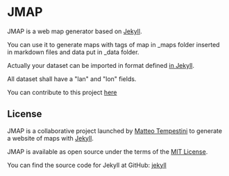 # JMAP

JMAP is a web map generator based on [Jekyll](https://github.com/jekyll/jekyll).

You can use it to generate maps with tags of map in _maps folder inserted in markdown files and data put in _data folder.

Actually your dataset can be imported in format defined [in Jekyll](https://jekyllrb.com/docs/datafiles/).

All dataset shall have a "lan" and "lon" fields.

You can contribute to this project [here](https://github.com/iltempe/jmap)

## License

JMAP is a collaborative project launched by [Matteo Tempestini](http://iltempe.github.io) to generate a website of maps with [Jekyll](https://jekyllrb.com/).

JMAP is available as open source under the terms of the [MIT License](http://opensource.org/licenses/MIT).

You can find the source code for Jekyll at GitHub: [jekyll](https://github.com/jekyll/jekyll)